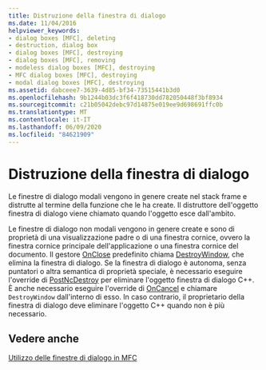 ```yaml
---
title: Distruzione della finestra di dialogo
ms.date: 11/04/2016
helpviewer_keywords:
- dialog boxes [MFC], deleting
- destruction, dialog box
- dialog boxes [MFC], destroying
- dialog boxes [MFC], removing
- modeless dialog boxes [MFC], destroying
- MFC dialog boxes [MFC], destroying
- modal dialog boxes [MFC], destroying
ms.assetid: dabceee7-3639-4d85-bf34-73515441b3d0
ms.openlocfilehash: 9b1244b03dc3f6f418730dd782050448f3bf8934
ms.sourcegitcommit: c21b05042debc97d14875e019ee9d698691ffc0b
ms.translationtype: MT
ms.contentlocale: it-IT
ms.lasthandoff: 06/09/2020
ms.locfileid: "84621909"
---
```

# <a name="destroying-the-dialog-box"></a>Distruzione della finestra di dialogo

Le finestre di dialogo modali vengono in genere create nel stack frame e distrutte al termine della funzione che le ha create. Il distruttore dell'oggetto finestra di dialogo viene chiamato quando l'oggetto esce dall'ambito.

Le finestre di dialogo non modali vengono in genere create e sono di proprietà di una visualizzazione padre o di una finestra cornice, ovvero la finestra cornice principale dell'applicazione o una finestra cornice del documento. Il gestore [OnClose](reference/cwnd-class.md#onclose) predefinito chiama [DestroyWindow](reference/cwnd-class.md#destroywindow), che elimina la finestra di dialogo. Se la finestra di dialogo è autonoma, senza puntatori o altra semantica di proprietà speciale, è necessario eseguire l'override di [PostNcDestroy](reference/cwnd-class.md#postncdestroy) per eliminare l'oggetto finestra di dialogo C++. È anche necessario eseguire l'override di [OnCancel](reference/cdialog-class.md#oncancel) e chiamare `DestroyWindow` dall'interno di esso. In caso contrario, il proprietario della finestra di dialogo deve eliminare l'oggetto C++ quando non è più necessario.

## <a name="see-also"></a>Vedere anche

[Utilizzo delle finestre di dialogo in MFC](life-cycle-of-a-dialog-box.md)
